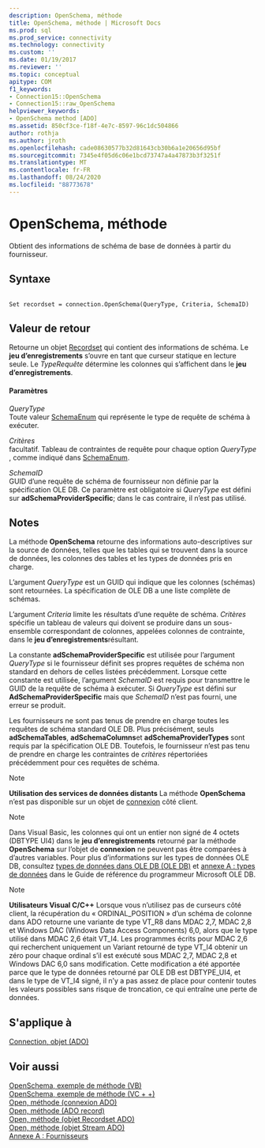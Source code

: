 ```yaml
---
description: OpenSchema, méthode
title: OpenSchema, méthode | Microsoft Docs
ms.prod: sql
ms.prod_service: connectivity
ms.technology: connectivity
ms.custom: ''
ms.date: 01/19/2017
ms.reviewer: ''
ms.topic: conceptual
apitype: COM
f1_keywords:
- Connection15::OpenSchema
- Connection15::raw_OpenSchema
helpviewer_keywords:
- OpenSchema method [ADO]
ms.assetid: 850cf3ce-f18f-4e7c-8597-96c1dc504866
author: rothja
ms.author: jroth
ms.openlocfilehash: cade08630577b32d81643cb30b6a1e20656d95bf
ms.sourcegitcommit: 7345e4f05d6c06e1bcd73747a4a47873b3f3251f
ms.translationtype: MT
ms.contentlocale: fr-FR
ms.lasthandoff: 08/24/2020
ms.locfileid: "88773678"
---
```

# <a name="openschema-method"></a>OpenSchema, méthode
Obtient des informations de schéma de base de données à partir du fournisseur.  
  
## <a name="syntax"></a>Syntaxe  
  
```  
  
Set recordset = connection.OpenSchema(QueryType, Criteria, SchemaID)  
```  
  
## <a name="return-value"></a>Valeur de retour  
 Retourne un objet [Recordset](./recordset-object-ado.md) qui contient des informations de schéma. Le **jeu d’enregistrements** s’ouvre en tant que curseur statique en lecture seule. Le *TypeRequête* détermine les colonnes qui s’affichent dans le **jeu d’enregistrements**.  
  
#### <a name="parameters"></a>Paramètres  
 *QueryType*  
 Toute valeur [SchemaEnum](./schemaenum.md) qui représente le type de requête de schéma à exécuter.  
  
 *Critères*  
 facultatif. Tableau de contraintes de requête pour chaque option *QueryType* , comme indiqué dans [SchemaEnum](./schemaenum.md).  
  
 *SchemaID*  
 GUID d’une requête de schéma de fournisseur non définie par la spécification OLE DB. Ce paramètre est obligatoire si *QueryType* est défini sur **adSchemaProviderSpecific**; dans le cas contraire, il n’est pas utilisé.  
  
## <a name="remarks"></a>Notes  
 La méthode **OpenSchema** retourne des informations auto-descriptives sur la source de données, telles que les tables qui se trouvent dans la source de données, les colonnes des tables et les types de données pris en charge.  
  
 L’argument *QueryType* est un GUID qui indique que les colonnes (schémas) sont retournées. La spécification de OLE DB a une liste complète de schémas.  
  
 L’argument *Criteria* limite les résultats d’une requête de schéma. *Critères* spécifie un tableau de valeurs qui doivent se produire dans un sous-ensemble correspondant de colonnes, appelées colonnes de contrainte, dans le **jeu d’enregistrements**résultant.  
  
 La constante **adSchemaProviderSpecific** est utilisée pour l’argument *QueryType* si le fournisseur définit ses propres requêtes de schéma non standard en dehors de celles listées précédemment. Lorsque cette constante est utilisée, l’argument *SchemaID* est requis pour transmettre le GUID de la requête de schéma à exécuter. Si *QueryType* est défini sur **AdSchemaProviderSpecific** mais que *SchemaID* n’est pas fourni, une erreur se produit.  
  
 Les fournisseurs ne sont pas tenus de prendre en charge toutes les requêtes de schéma standard OLE DB. Plus précisément, seuls **adSchemaTables**, **adSchemaColumns**et **adSchemaProviderTypes** sont requis par la spécification OLE DB. Toutefois, le fournisseur n’est pas tenu de prendre en charge les contraintes de *critères* répertoriées précédemment pour ces requêtes de schéma.  
  
> [!NOTE]
>  **Utilisation des services de données distants** La méthode **OpenSchema** n’est pas disponible sur un objet de [connexion](./connection-object-ado.md) côté client.  
  
> [!NOTE]
>  Dans Visual Basic, les colonnes qui ont un entier non signé de 4 octets (DBTYPE UI4) dans le **jeu d’enregistrements** retourné par la méthode **OpenSchema** sur l’objet de **connexion** ne peuvent pas être comparées à d’autres variables. Pour plus d’informations sur les types de données OLE DB, consultez [types de données dans OLE DB (OLE DB)](/previous-versions/windows/desktop/ms714931(v=vs.85)) et [annexe A : types de données](/previous-versions/windows/desktop/ms723969(v=vs.85)) dans le Guide de référence du programmeur Microsoft OLE DB.  
  
> [!NOTE]
>  **Utilisateurs Visual C/C++** Lorsque vous n’utilisez pas de curseurs côté client, la récupération du « ORDINAL_POSITION » d’un schéma de colonne dans ADO retourne une variante de type VT_R8 dans MDAC 2,7, MDAC 2,8 et Windows DAC (Windows Data Access Components) 6,0, alors que le type utilisé dans MDAC 2,6 était VT_I4. Les programmes écrits pour MDAC 2,6 qui recherchent uniquement un Variant retourné de type VT_I4 obtenir un zéro pour chaque ordinal s’il est exécuté sous MDAC 2,7, MDAC 2,8 et Windows DAC 6,0 sans modification. Cette modification a été apportée parce que le type de données retourné par OLE DB est DBTYPE_UI4, et dans le type de VT_I4 signé, il n’y a pas assez de place pour contenir toutes les valeurs possibles sans risque de troncation, ce qui entraîne une perte de données.  
  
## <a name="applies-to"></a>S'applique à  
 [Connection, objet (ADO)](./connection-object-ado.md)  
  
## <a name="see-also"></a>Voir aussi  
 [OpenSchema, exemple de méthode (VB)](./openschema-method-example-vb.md)   
 [OpenSchema, exemple de méthode (VC + +)](./openschema-method-example-vc.md)   
 [Open, méthode (connexion ADO)](./open-method-ado-connection.md)   
 [Open, méthode (ADO record)](./open-method-ado-record.md)   
 [Open, méthode (objet Recordset ADO)](./open-method-ado-recordset.md)   
 [Open, méthode (objet Stream ADO)](./open-method-ado-stream.md)   
 [Annexe A : Fournisseurs](../../guide/appendixes/appendix-a-providers.md)